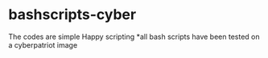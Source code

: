 # bashscripts-cyber







The codes are simple
Happy scripting
*all bash scripts have been tested on a cyberpatriot image


